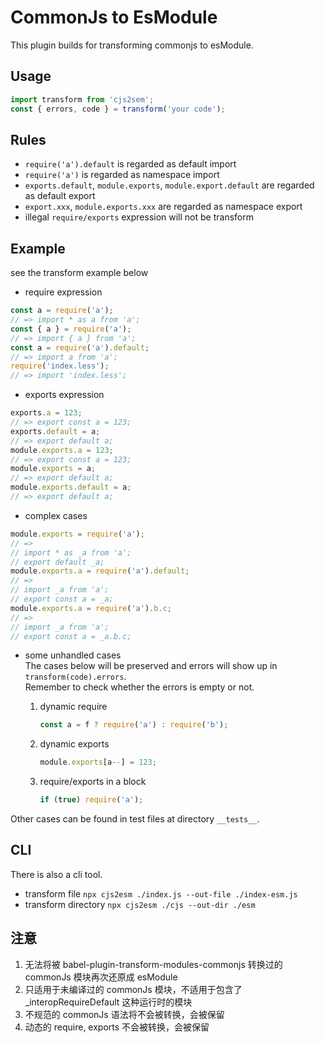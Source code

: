 # CommonJs to EsModule

This plugin builds for transforming commonjs to esModule.

## Usage

```js
import transform from 'cjs2sem';
const { errors, code } = transform('your code');
```

## Rules

- `require('a').default` is regarded as default import
- `require('a')` is regarded as namespace import
- `exports.default`, `module.exports`, `module.export.default` are regarded as default export
- `export.xxx`, `module.exports.xxx` are regarded as namespace export
- illegal `require/exports` expression will not be transform

## Example

see the transform example below

- require expression

```js
const a = require('a');
// => import * as a from 'a';
const { a } = require('a');
// => import { a } from 'a';
const a = require('a').default;
// => import a from 'a';
require('index.less');
// => import 'index.less';
```

- exports expression

```js
exports.a = 123;
// => export const a = 123;
exports.default = a;
// => export default a;
module.exports.a = 123;
// => export const a = 123;
module.exports = a;
// => export default a;
module.exports.default = a;
// => export default a;
```

- complex cases

```js
module.exports = require('a');
// => 
// import * as _a from 'a';
// export default _a;
module.exports.a = require('a').default;
// =>
// import _a from 'a';
// export const a = _a;
module.exports.a = require('a').b.c;
// =>
// import _a from 'a';
// export const a = _a.b.c;
```

- some unhandled cases  
The cases below will be preserved and errors will show up in `transform(code).errors`.  
Remember to check whether the errors is empty or not.
    1. dynamic require

        ```js
        const a = f ? require('a') : require('b');
        ```

    2. dynamic exports

        ```js
        module.exports[a--] = 123;
        ```

    3. require/exports in a block

        ```js
        if (true) require('a');
        ```

Other cases can be found in test files at directory `__tests__`.

## CLI

There is also a cli tool.

- transform file
`npx cjs2esm ./index.js --out-file ./index-esm.js`
- transform directory
`npx cjs2esm ./cjs --out-dir ./esm`

## 注意

1. 无法将被 babel-plugin-transform-modules-commonjs 转换过的 commonJs 模块再次还原成 esModule
2. 只适用于未编译过的 commonJs 模块，不适用于包含了 _interopRequireDefault 这种运行时的模块
3. 不规范的 commonJs 语法将不会被转换，会被保留
4. 动态的 require, exports 不会被转换，会被保留
